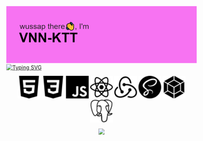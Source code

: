 <img src="https://github.com/vnn-ktt/vnn-ktt/blob/main/headrz.png" alt="Hi, there!" />

<a href="https://git.io/typing-svg">
  <img src="https://readme-typing-svg.demolab.com?font=Fira+Code&duration=4500&pause=800&color=F273F7&center=true&vCenter=true&random=true&width=800&height=100&lines=I'm+just+a+regular+everyday+coder+moth%40%23%24%25%26er;I+told+you+in+the+first+commit%2C+I'll+tell+you+in+another" alt="Typing SVG" />
</a>

<p align="center">
  <img src="https://github.com/vnn-ktt/vnn-ktt/blob/main/iconz/html5.svg" width="60" height="60" alt="html"/>
  <img src="https://github.com/vnn-ktt/vnn-ktt/blob/main/iconz/css3.svg" width="60" height="60" alt="css"/>
  <img src="https://github.com/vnn-ktt/vnn-ktt/blob/main/iconz/javascript.svg" width="60" height="60" alt="javascript"/>
  <img src="https://github.com/vnn-ktt/vnn-ktt/blob/main/iconz/react.svg" width="60" height="60" alt="react"/>
  <img src="https://github.com/vnn-ktt/vnn-ktt/blob/main/iconz/redux.svg" width="60" height="60" alt="redux"/>
  <img src="https://github.com/vnn-ktt/vnn-ktt/blob/main/iconz/sass.svg" width="60" height="60" alt="sass"/>
  <img src="https://github.com/vnn-ktt/vnn-ktt/blob/main/iconz/webpack.svg" width="60" height="60" alt="webpack"/>
  <img src="https://github.com/vnn-ktt/vnn-ktt/blob/main/iconz/postgresql.svg" width="60" height="60" alt="postgresql"/>
</p>

<p align="center">
  <img alig src="https://github-profile-trophy.vercel.app/?username=vnn-ktt" />
</p>

<!--
**vnn-ktt/vnn-ktt** is a ✨ _special_ ✨ repository because its `README.md` (this file) appears on your GitHub profile.
Here are some ideas to get you started:
- 🔭 I’m currently working on ...
- 🌱 I’m currently learning ...
- 👯 I’m looking to collaborate on ...
- 🤔 I’m looking for help with ...
- 💬 Ask me about ...
- 📫 How to reach me: ...
- 😄 Pronouns: ...
- ⚡ Fun fact: ...
-->
